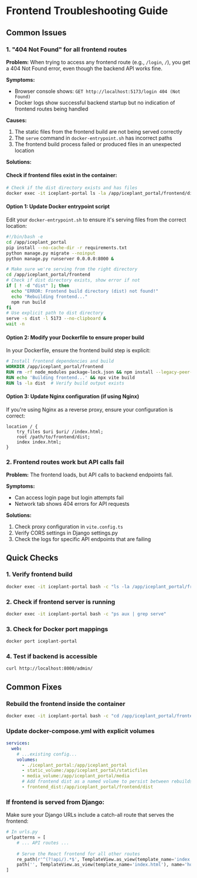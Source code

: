 # Frontend Troubleshooting Guide

## Common Issues

### 1. "404 Not Found" for all frontend routes

**Problem:**
When trying to access any frontend route (e.g., `/login`, `/`), you get a 404 Not Found error, even though the backend API works fine.

**Symptoms:**
- Browser console shows: `GET http://localhost:5173/login 404 (Not Found)`
- Docker logs show successful backend startup but no indication of frontend routes being handled

**Causes:**
1. The static files from the frontend build are not being served correctly
2. The `serve` command in `docker-entrypoint.sh` has incorrect paths
3. The frontend build process failed or produced files in an unexpected location

**Solutions:**

#### Check if frontend files exist in the container:

```bash
# Check if the dist directory exists and has files
docker exec -it iceplant-portal ls -la /app/iceplant_portal/frontend/dist
```

#### Option 1: Update Docker entrypoint script

Edit your `docker-entrypoint.sh` to ensure it's serving files from the correct location:

```bash
#!/bin/bash -e
cd /app/iceplant_portal
pip install --no-cache-dir -r requirements.txt
python manage.py migrate --noinput
python manage.py runserver 0.0.0.0:8000 &

# Make sure we're serving from the right directory
cd /app/iceplant_portal/frontend
# Check if dist directory exists, show error if not
if [ ! -d "dist" ]; then
  echo "ERROR: Frontend build directory (dist) not found!"
  echo "Rebuilding frontend..."
  npm run build
fi
# Use explicit path to dist directory
serve -s dist -l 5173 --no-clipboard &
wait -n
```

#### Option 2: Modify your Dockerfile to ensure proper build

In your Dockerfile, ensure the frontend build step is explicit:

```dockerfile
# Install frontend dependencies and build
WORKDIR /app/iceplant_portal/frontend
RUN rm -rf node_modules package-lock.json && npm install --legacy-peer-deps
RUN echo 'Building frontend...' && npx vite build
RUN ls -la dist  # Verify build output exists
```

#### Option 3: Update Nginx configuration (if using Nginx)

If you're using Nginx as a reverse proxy, ensure your configuration is correct:

```
location / {
    try_files $uri $uri/ /index.html;
    root /path/to/frontend/dist;
    index index.html;
}
```

### 2. Frontend routes work but API calls fail

**Problem:**
The frontend loads, but API calls to backend endpoints fail.

**Symptoms:**
- Can access login page but login attempts fail
- Network tab shows 404 errors for API requests

**Solutions:**
1. Check proxy configuration in `vite.config.ts`
2. Verify CORS settings in Django settings.py
3. Check the logs for specific API endpoints that are failing

## Quick Checks

### 1. Verify frontend build

```bash
docker exec -it iceplant-portal bash -c "ls -la /app/iceplant_portal/frontend/dist"
```

### 2. Check if frontend server is running

```bash
docker exec -it iceplant-portal bash -c "ps aux | grep serve"
```

### 3. Check for Docker port mappings

```bash
docker port iceplant-portal
```

### 4. Test if backend is accessible

```bash
curl http://localhost:8000/admin/
```

## Common Fixes

### Rebuild the frontend inside the container

```bash
docker exec -it iceplant-portal bash -c "cd /app/iceplant_portal/frontend && npm run build && serve -s dist -l 5173"
```

### Update docker-compose.yml with explicit volumes

```yaml
services:
  web:
    # ...existing config...
    volumes:
      - ./iceplant_portal:/app/iceplant_portal
      - static_volume:/app/iceplant_portal/staticfiles
      - media_volume:/app/iceplant_portal/media
      # Add frontend dist as a named volume to persist between rebuilds
      - frontend_dist:/app/iceplant_portal/frontend/dist
```

### If frontend is served from Django:

Make sure your Django URLs include a catch-all route that serves the frontend:

```python
# In urls.py
urlpatterns = [
    # ... API routes ...
    
    # Serve the React frontend for all other routes
    re_path(r'^(?!api/).*$', TemplateView.as_view(template_name='index.html')),
    path('', TemplateView.as_view(template_name='index.html'), name='home'),
]
```